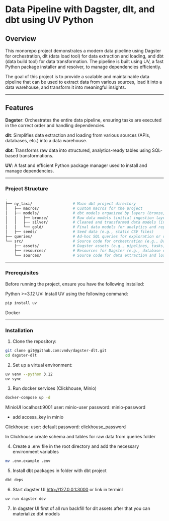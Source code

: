 # Data Pipeline with Dagster, dlt, and dbt using UV Python

## Overview

This monorepo project demonstrates a modern data pipeline using Dagster for orchestration, dlt (data load tool) for data extraction and loading, and dbt (data build tool) for data transformation. The pipeline is built using UV, a fast Python package installer and resolver, to manage dependencies efficiently.

The goal of this project is to provide a scalable and maintainable data pipeline that can be used to extract data from various sources, load it into a data warehouse, and transform it into meaningful insights.

---

## Features

**Dagster**: Orchestrates the entire data pipeline, ensuring tasks are executed in the correct order and handling dependencies.

**dlt**: Simplifies data extraction and loading from various sources (APIs, databases, etc.) into a data warehouse.

**dbt**: Transforms raw data into structured, analytics-ready tables using SQL-based transformations.

**UV**: A fast and efficient Python package manager used to install and manage dependencies.

---

### Project Structure

```bash
.
├── ny_taxi/                  # Main dbt project directory
│   ├── macros/               # Custom macros for the project
│   ├── models/               # dbt models organized by layers (bronze, silver, gold)
│   │   ├── bronze/           # Raw data models (initial ingestion layer)
│   │   ├── silver/           # Cleaned and transformed data models (intermediate layer)
│   │   └── gold/             # Final data models for analytics and reporting
│   ├── seeds/                # Seed data (e.g., static CSV files)
├── queries/                  # Ad-hoc SQL queries for exploration or debugging
└── src/                      # Source code for orchestration (e.g., Dagster, dlt)
    ├── assets/               # Dagster assets (e.g., pipelines, tasks)
    ├── resources/            # Resources for Dagster (e.g., database connections, APIs)
    └── sources/              # Source code for data extraction and loading (e.g., dlt)
```
---

### Prerequisites

Before running the project, ensure you have the following installed:

Python >=3.12
UV: Install UV using the following command:
```bash
pip install uv
```

Docker 

--- 
### Installation

1. Clone the repository:

```bash
git clone git@github.com:vndv/dagster-dlt.git
cd dagster-dlt
```
2. Set up a virtual environment:
```bash
uv venv --python 3.12
uv sync
```
3. Run docker services (Clickhouse, Minio)

```bash
docker-compose up -d
```
MinioUI localhost:9001
user: minio-user
password: minio-password
 - add access_key in minio

Clickhouse: 
user: default
password: clickhouse_password

In Clickhouse create schema and tables for raw data from queries folder

4. Create a .env file in the root directory and add the necessary environment variables 

```bash
mv .env.example .env
```

5. Install dbt packages in folder with dbt project

```bash
dbt deps
```

6. Start dagster UI http://127.0.0.1:3000 or link in terminl

```bash
uv run dagster dev
```

7. In dagster UI first of all run backfill for dlt assets
after that you can materialize dbt models